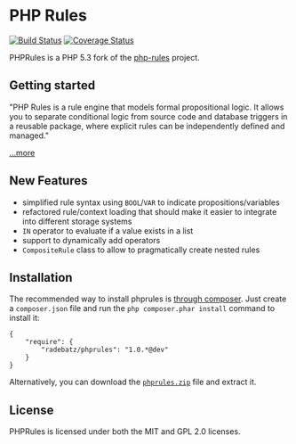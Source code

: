 PHP Rules
=========

[![Build Status](https://travis-ci.org/DerManoMann/phprules.png)](https://travis-ci.org/DerManoMann/phprules)
[![Coverage Status](https://coveralls.io/repos/DerManoMann/phprules/badge.png)](https://coveralls.io/r/DerManoMann/phprules)

PHPRules is a PHP 5.3 fork of the [php-rules][1] project.



## Getting started
"PHP Rules is a rule engine that models formal propositional logic. It allows you to 
separate conditional logic from source code and database triggers in a reusable package, 
where explicit rules can be independently defined and managed."

[...more][2]



## New Features

  * simplified rule syntax using `BOOL`/`VAR` to indicate propositions/variables
  * refactored rule/context loading that should make it easier to integrate into different storage systems
  * `IN` operator to evaluate if a value exists in a list
  * support to dynamically add operators
  * `CompositeRule` class to allow to pragmatically create nested rules



## Installation

The recommended way to install phprules is [through
composer](http://getcomposer.org). Just create a `composer.json` file and
run the `php composer.phar install` command to install it:

    {
        "require": {
            "radebatz/phprules": "1.0.*@dev"
        }
    }

Alternatively, you can download the [`phprules.zip`][3] file and extract it.



## License

PHPRules is licensed under both the MIT and GPL 2.0 licenses.



[1]: http://www.swindle.net/php-rules/
[2]: http://www.swindle.net/php-rules/tutorials/getting-started
[3]: https://github.com/DerManoMann/phprules/archive/master.zip
